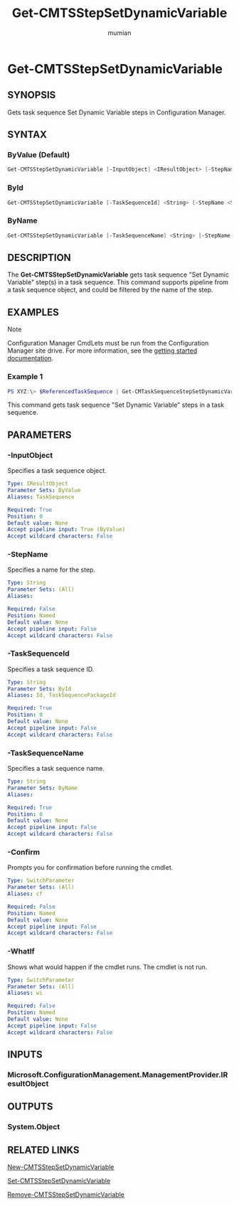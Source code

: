 ﻿---
title: Get-CMTSStepSetDynamicVariable
titleSuffix: Configuration Manager
description: Gets task sequence Set Dynamic Variable steps in Configuration Manager.
ms.date: 01/08/2019
ms.prod: configuration-manager
ms.technology: configmgr-other
ms.topic: reference
author: mumian
ms.author: jgao
manager: dougeby

external help file: AdminUI.PS.AppMan.dll-Help.xml
---

# Get-CMTSStepSetDynamicVariable

## SYNOPSIS

Gets task sequence Set Dynamic Variable steps in Configuration Manager.

## SYNTAX

### ByValue (Default)

```powershell
Get-CMTSStepSetDynamicVariable [-InputObject] <IResultObject> [-StepName <String>] [-WhatIf] [-Confirm]
```

### ById

```powershell
Get-CMTSStepSetDynamicVariable [-TaskSequenceId] <String> [-StepName <String>] [-WhatIf] [-Confirm]
```

### ByName

```powershell
Get-CMTSStepSetDynamicVariable [-TaskSequenceName] <String> [-StepName <String>] [-WhatIf] [-Confirm]
```

## DESCRIPTION

The **Get-CMTSStepSetDynamicVariable** gets task sequence "Set Dynamic Variable" step(s) in a task sequence. This command supports pipeline from a task sequence object, and could be filtered by the name of the step.

## EXAMPLES

> [!NOTE]
> Configuration Manager CmdLets must be run from the Configuration Manager site drive. For more information, see the [getting started documentation](https://docs.microsoft.com/powershell/sccm/overview).


### Example 1

```powershell
PS XYZ:\> $ReferencedTaskSequence | Get-CMTaskSequenceStepSetDynamicVariable -StepName $stepName
```

This command gets task sequence "Set Dynamic Variable" steps in a task sequence. 

## PARAMETERS

### -InputObject

Specifies a task sequence object.

```yaml
Type: IResultObject
Parameter Sets: ByValue
Aliases: TaskSequence

Required: True
Position: 0
Default value: None
Accept pipeline input: True (ByValue)
Accept wildcard characters: False
```

### -StepName

Specifies a name for the step.

```yaml
Type: String
Parameter Sets: (All)
Aliases:

Required: False
Position: Named
Default value: None
Accept pipeline input: False
Accept wildcard characters: False
```

### -TaskSequenceId

Specifies a task sequence ID.

```yaml
Type: String
Parameter Sets: ById
Aliases: Id, TaskSequencePackageId

Required: True
Position: 0
Default value: None
Accept pipeline input: False
Accept wildcard characters: False
```

### -TaskSequenceName

Specifies a task sequence name.

```yaml
Type: String
Parameter Sets: ByName
Aliases:

Required: True
Position: 0
Default value: None
Accept pipeline input: False
Accept wildcard characters: False
```

### -Confirm

Prompts you for confirmation before running the cmdlet.

```yaml
Type: SwitchParameter
Parameter Sets: (All)
Aliases: cf

Required: False
Position: Named
Default value: None
Accept pipeline input: False
Accept wildcard characters: False
```

### -WhatIf

Shows what would happen if the cmdlet runs.
The cmdlet is not run.

```yaml
Type: SwitchParameter
Parameter Sets: (All)
Aliases: wi

Required: False
Position: Named
Default value: None
Accept pipeline input: False
Accept wildcard characters: False
```

## INPUTS

### Microsoft.ConfigurationManagement.ManagementProvider.IResultObject

## OUTPUTS

### System.Object

## RELATED LINKS

[New-CMTSStepSetDynamicVariable](./New-CMTSStepSetDynamicVariable.md)

[Set-CMTSStepSetDynamicVariable](./Set-CMTSStepSetDynamicVariable.md)

[Remove-CMTSStepSetDynamicVariable](./Remove-CMTSStepSetDynamicVariable.md)

